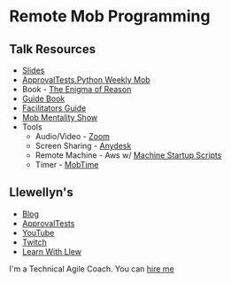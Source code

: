 # Remote Mob Programming

## Talk Resources

* [Slides](https://github.com/isidore/Talks/blob/master/Slides/Remote%20Mob%20Programming.pptx)
* [ApprovalTests.Python Weekly Mob](https://github.com/approvals/ApprovalTests.Python/blob/main/docs/Contribute.md#join-our-weekly-mobbing-sessions)
* Book - [The Enigma of Reason](https://www.amazon.com/Enigma-Reason-Hugo-Mercier/dp/0674368304)
* [Guide Book](http://mobprogrammingguidebook.com)
* [Facilitators Guide](https://github.com/LearnWithLlew/MobProgrammingFacilitatorsGuide)
* [Mob Mentality Show](https://www.youtube.com/channel/UCgt1lVMrdwlZKBaerxxp2iQ)
* Tools
  * Audio/Video - [ Zoom]()
  * Screen Sharing - [Anydesk]()
  * Remote Machine - Aws w/ [Machine Startup Scripts](https://github.com/jaybazuzi/machine-setup#machine-setup)
  * Timer - [MobTime](https://github.com/GreatWebGuy/MobTime/releases)

## Llewellyn's <!-- include: llewellyn.md -->

* [Blog](https://llewellynfalco.blogspot.com/)
* [ApprovalTests](https://github.com/approvals/)
* [YouTube](https://www.youtube.com/user/isidoreus/videos)
* [Twitch](https://www.twitch.tv/llewellynfalco)
* [Learn With Llew](https://github.com/LearnWithLlew)

I'm a Technical Agile Coach. You can [hire me](http://llewellynfalco.blogspot.com/p/hire-me.html)
 <!-- endInclude -->

